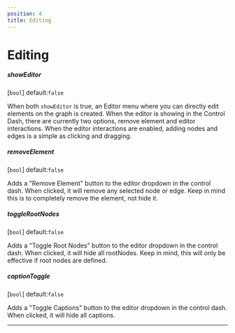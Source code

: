 ```yaml
---
position: 4
title: Editing
---
```


# Editing

<p></p>

##### showEditor

[`bool`] default:`false` 

When both `showEditor` is true, an Editor menu where you can directly edit elements on the graph is created. When the editor is showing in the Control Dash, there are currently two options, remove element and editor interactions. When the editor interactions are enabled, adding nodes and edges is a simple as clicking and dragging.

##### removeElement 

[`bool`] default:`false` 

Adds a "Remove Element" button to the editor dropdown in the control dash.  When clicked, it will remove any selected node or edge.  Keep in mind this is to completely remove the element, not hide it.

##### toggleRootNodes
[`bool`] default:`false`

Adds a "Toggle Root Nodes" button to the editor dropdown in the control dash.  When clicked, it will hide all rootNodes.  Keep in mind, this will only be effective if root nodes are defined.


##### captionToggle
[`bool`] default:`false`

Adds a "Toggle Captions" button to the editor dropdown in the control dash.  When clicked, it will hide all captions.

______
